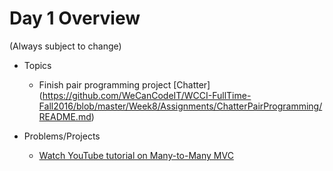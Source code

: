 # Day 1 Overview

(Always subject to change)

- Topics
  - Finish pair programming project [Chatter] (https://github.com/WeCanCodeIT/WCCI-FullTime-Fall2016/blob/master/Week8/Assignments/ChatterPairProgramming/README.md)

- Problems/Projects
  - [Watch YouTube tutorial on Many-to-Many MVC](https://www.youtube.com/watch?v=g25ap6i8VH0)
